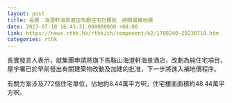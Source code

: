 ```yaml
---
layout: post
title: 長實：海澄軒海景酒店改劃住宅已獲批　將開展補地價
date: 2023-07-10 16:43:31.000000000 +08:00
link: https://news.rthk.hk/rthk/ch/component/k2/1708240-20230710.htm
categories: rthk
---
```


長實發言人表示，就集團申請將旗下馬鞍山海澄軒海景酒店，改劃為純住宅項目，屋宇署已於早前發出有關建築物改動及加建的批准，下一步將進入補地價程序。

有關方案涉及772個住宅單位，佔地約8.44萬平方呎，住宅樓面面積約48.44萬平方呎。
